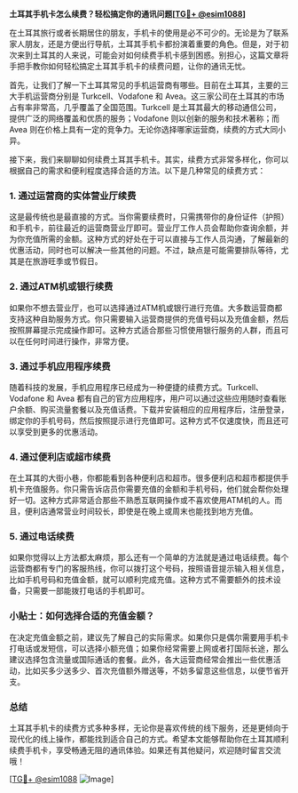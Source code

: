 **土耳其手机卡怎么续费？轻松搞定你的通讯问题[[TG💪+ @esim1088](https://t.me/s/esim1088)]**

在土耳其旅行或者长期居住的朋友，手机卡的使用是必不可少的。无论是为了联系家人朋友，还是方便出行导航，土耳其手机卡都扮演着重要的角色。但是，对于初次来到土耳其的人来说，可能会对如何续费手机卡感到困惑。别担心，这篇文章将手把手教你如何轻松搞定土耳其手机卡的续费问题，让你的通讯无忧。

首先，让我们了解一下土耳其常见的手机运营商有哪些。目前在土耳其，主要的三大手机运营商分别是 Turkcell、Vodafone 和 Avea。这三家公司在土耳其的市场占有率非常高，几乎覆盖了全国范围。Turkcell 是土耳其最大的移动通信公司，提供广泛的网络覆盖和优质的服务；Vodafone 则以创新的服务和技术著称；而 Avea 则在价格上具有一定的竞争力。无论你选择哪家运营商，续费的方式大同小异。

接下来，我们来聊聊如何续费土耳其手机卡。其实，续费方式非常多样化，你可以根据自己的需求和便利程度选择合适的方法。以下是几种常见的续费方式：

### 1. **通过运营商的实体营业厅续费**

这是最传统也是最直接的方式。当你需要续费时，只需携带你的身份证件（护照）和手机卡，前往最近的运营商营业厅即可。营业厅工作人员会帮助你查询余额，并为你充值所需的金额。这种方式的好处在于可以直接与工作人员沟通，了解最新的优惠活动，同时也可以解决一些其他的问题。不过，缺点是可能需要排队等待，尤其是在旅游旺季或节假日。

### 2. **通过ATM机或银行续费**

如果你不想去营业厅，也可以选择通过ATM机或银行进行充值。大多数运营商都支持这种自助服务方式。你只需要输入运营商提供的充值号码以及充值金额，然后按照屏幕提示完成操作即可。这种方式适合那些习惯使用银行服务的人群，而且可以在任何时间进行操作，非常方便。

### 3. **通过手机应用程序续费**

随着科技的发展，手机应用程序已经成为一种便捷的续费方式。Turkcell、Vodafone 和 Avea 都有自己的官方应用程序，用户可以通过这些应用随时查看账户余额、购买流量套餐以及充值话费。下载并安装相应的应用程序后，注册登录，绑定你的手机号码，然后按照提示进行充值即可。这种方式不仅速度快，而且还可以享受到更多的优惠活动。

### 4. **通过便利店或超市续费**

在土耳其的大街小巷，你都能看到各种便利店和超市。很多便利店和超市都提供手机卡充值服务。你只需告诉店员你需要充值的金额和手机号码，他们就会帮你处理好一切。这种方式非常适合那些不熟悉互联网操作或不喜欢使用ATM机的人。而且，便利店通常营业时间较长，即使是在晚上或周末也能找到地方充值。

### 5. **通过电话续费**

如果你觉得以上方法都太麻烦，那么还有一个简单的方法就是通过电话续费。每个运营商都有专门的客服热线，你可以拨打这个号码，按照语音提示输入相关信息，比如手机号码和充值金额，就可以顺利完成充值。这种方式不需要额外的技术设备，只需要一部能拨打电话的手机即可。

### 小贴士：如何选择合适的充值金额？

在决定充值金额之前，建议先了解自己的实际需求。如果你只是偶尔需要用手机卡打电话或发短信，可以选择小额充值；如果你经常需要上网或者打国际长途，那么建议选择包含流量或国际通话的套餐。此外，各大运营商经常会推出一些优惠活动，比如买多少送多少、首次充值额外赠送等，不妨多留意这些信息，以便节省开支。

### 总结

土耳其手机卡的续费方式多种多样，无论你是喜欢传统的线下服务，还是更倾向于现代化的线上操作，都能找到适合自己的方式。希望本文能够帮助你在土耳其顺利续费手机卡，享受畅通无阻的通讯体验。如果还有其他疑问，欢迎随时留言交流哦！

[[TG💪+ @esim1088](https://t.me/s/esim1088) ![Image](https://i.postimg.cc/4NQfJmqS/Snipaste-2025-05-13-00-14-12.png)]